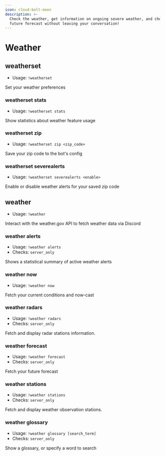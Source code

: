 ```yaml
---
icon: cloud-bolt-moon
description: >-
  Check the weather, get information on ongoing severe weather, and check the
  future forecast without leaving your conversation!
---
```


# Weather

## weatherset

* Usage: `!weatherset`

Set your weather preferences

### weatherset stats

* Usage: `!weatherset stats`

Show statistics about weather feature usage

### weatherset zip

* Usage: `!weatherset zip <zip_code>`

Save your zip code to the bot's config

### weatherset severealerts

* Usage: `!weatherset severealerts <enable>`

Enable or disable weather alerts for your saved zip code

## weather

* Usage: `!weather`

Interact with the weather.gov API to fetch weather data via Discord

### weather alerts

* Usage: `!weather alerts`
* Checks: `server_only`

Shows a statistical summary of active weather alerts

### weather now

* Usage: `!weather now`

Fetch your current conditions and now-cast

### weather radars

* Usage: `!weather radars`
* Checks: `server_only`

Fetch and display radar stations information.

### weather forecast

* Usage: `!weather forecast`
* Checks: `server_only`

Fetch your future forecast

### weather stations

* Usage: `!weather stations`
* Checks: `server_only`

Fetch and display weather observation stations.

### weather glossary

* Usage: `!weather glossary [search_term]`
* Checks: `server_only`

Show a glossary, or specify a word to search
